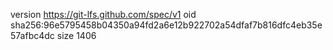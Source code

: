 version https://git-lfs.github.com/spec/v1
oid sha256:96e5795458b04350a94fd2a6e12b922702a54dfaf7b816dfc4eb35e57afbc4dc
size 1406
